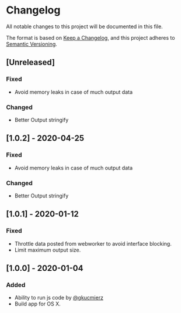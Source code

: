 
# Changelog
All notable changes to this project will be documented in this file.

The format is based on [Keep a Changelog](https://keepachangelog.com/en/1.0.0/),
and this project adheres to [Semantic Versioning](https://semver.org/spec/v2.0.0.html).

## [Unreleased]
### Fixed
- Avoid memory leaks in case of much output data
### Changed
- Better Output stringify

## [1.0.2] - 2020-04-25
### Fixed
- Avoid memory leaks in case of much output data
### Changed
- Better Output stringify

## [1.0.1] - 2020-01-12
### Fixed
- Throttle data posted from webworker to avoid interface blocking.
- Limit maximum output size.

## [1.0.0] - 2020-01-04
### Added
- Ability to run js code by [@gkucmierz](https://github.com/gkucmierz)
- Build app for OS X.
